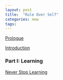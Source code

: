 ```yaml
---
layout: post
title:  "Rule Over Self"
categories: new
tags: 
---
```



[Prologue](https://note.link.com.de/prologue)

[Introduction](https://note.link.com.de/prologue)

### Part I: Learning
[Never Stop Learning](https://note.link.com.de/prologue)
